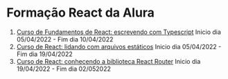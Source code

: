 # Formação React da Alura

1. [Curso de Fundamentos de React: escrevendo com Typescript](https://github.com/HenriqueCCdA/FormacaoReactAlura/tree/master/fundamentos_de_react_01/alura-studies) Inicio dia 05/04/2022 - Fim dia 10/04/2022
2. [Curso de React: lidando com arquivos estáticos](https://github.com/HenriqueCCdA/FormacaoReactAlura) Inicio dia 05/04/2022 - Fim dia 19/04/2022
3. [Curso de React: conhecendo a biblioteca React Router](https://github.com/HenriqueCCdA/FormacaoReactAlura) Inicio dia 19/04/2022 - Fim dia 02/052022
